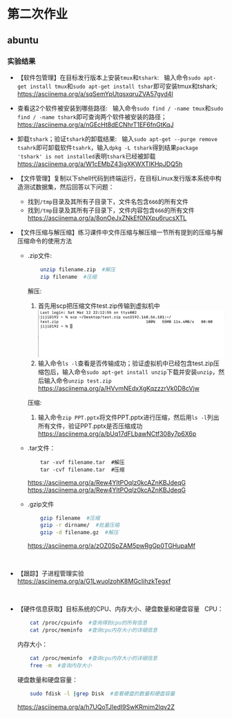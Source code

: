# 第二次作业

## abuntu
### 实验结果
* 【软件包管理】在目标发行版本上安装`tmux`和`tshark`:
  &nbsp;
    输入命令`sudo apt-get install tmux`和`sudo apt-get install tshar`即可安装tmux和tshark;
    <https://asciinema.org/a/sqSemYpUtqsxqruZVA57gyd4I>
  &nbsp;
* 查看这2个软件被安装到哪些路径:
  &nbsp;
    输入命令`sudo find / -name tmux`和`sudo find / -name tshark`即可查询两个软件被安装的路径；
    <https://asciinema.org/a/nGEcHt8dECNhrT1EF6fnGtKqJ>
  &nbsp;
* 卸载`tshark`；验证`tshark`的卸载结果:
   &nbsp;
输入`sudo apt-get --purge remove tsahrk`即可卸载软件`tsahrk`，输入`dpkg -L tshark`得到结果`package 'tshark' is not installed`表明`tshark`已经被卸载
    <https://asciinema.org/a/W1cEMbZ43igXKWXTIKHpJDQ5h>
  &nbsp;
* 【文件管理】复制以下shell代码到终端运行，在目标Linux发行版本系统中构造测试数据集，然后回答以下问题：
  * 找到`/tmp`目录及其所有子目录下，文件名包含`666`的所有文件
  * 找到`/tmp`目录及其所有子目录下，文件内容包含`666`的所有文件
    <https://asciinema.org/a/8onOeJxZNkEf0NXpu6rucsXTL>
  &nbsp;
* 【文件压缩与解压缩】练习课件中文件压缩与解压缩一节所有提到的压缩与解压缩命令的使用方法
  * .zip文件:
    ```bash
        unzip filename.zip  #解压
        zip filename  #压缩
    ```
    解压:
      1. 首先用scp把压缩文件test.zip传输到虚拟机中
        ![](图片/2unzip.png) 
      2. 输入命令`ls -l`查看是否传输成功；验证虚拟机中已经包含test.zip压缩包后，输入命令`sudo apt-get install unzip`下载并安装`unzip`，然后输入命令`unzip test.zip`
        <https://asciinema.org/a/HVvmNEdxXgKqzzzrVk0D8cVjw>

    压缩:
      1. 输入命令`zip PPT.pptx`将文件PPT.pptx进行压缩，然后用`ls -l`列出所有文件，验证PPT.pptx是否压缩成功
        <https://asciinema.org/a/bUq17dFLbawNCtf308y7p6X6p>
  &nbsp;
  * .tar文件：
    ```
        tar -xvf filename.tar  #解压
        tar -cvf filename.tar  #压缩
    ```
    <https://asciinema.org/a/Rew4YItPOqIz0kcAZnKBJdeqG>
    <https://asciinema.org/a/Rew4YItPOqIz0kcAZnKBJdeqG>
  &nbsp;

  * .gzip文件
    ```bash
        gzip filename  #压缩
        gzip -r dirname/  #批量压缩
        gzip -d filename.gz  #解压
    ```
    <https://asciinema.org/a/zOZ0SpZAM5pwRgGp0TGHupaMf>

  &nbsp;
  


* 【跟踪】子进程管理实验
    <https://asciinema.org/a/G1LwuolzohK8MGcIihzkTegxf>
 
  &nbsp;

* 【硬件信息获取】目标系统的CPU、内存大小、硬盘数量和硬盘容量
 &nbsp;
    CPU：
    ```bash
        cat /proc/cpuinfo  #查询得到cpu的所有信息
        cat /proc/meminfo  #查询cpu内存大小的详细信息
    ```
    内存大小：
    ```bash
        cat /proc/meminfo  #查询cpu内存大小的详细信息
        free -m  #查询内存大小
    ```
    硬盘数量和硬盘容量：
    ```bash
        sudo fdisk -l |grep Disk  #查看硬盘的数量和硬盘容量
    ```
    <https://asciinema.org/a/h7UQoTJIedI9SwKRmim2lqv2Z>
  